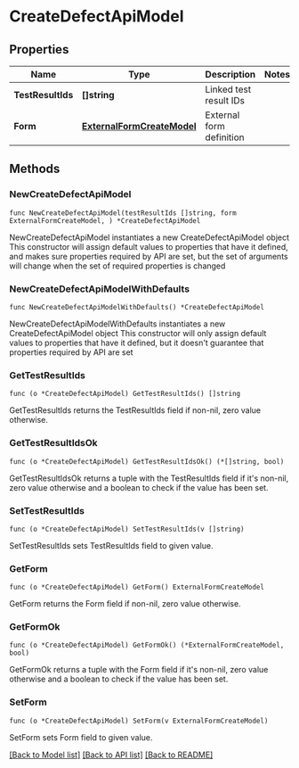 # CreateDefectApiModel

## Properties

Name | Type | Description | Notes
------------ | ------------- | ------------- | -------------
**TestResultIds** | **[]string** | Linked test result IDs | 
**Form** | [**ExternalFormCreateModel**](ExternalFormCreateModel.md) | External form definition | 

## Methods

### NewCreateDefectApiModel

`func NewCreateDefectApiModel(testResultIds []string, form ExternalFormCreateModel, ) *CreateDefectApiModel`

NewCreateDefectApiModel instantiates a new CreateDefectApiModel object
This constructor will assign default values to properties that have it defined,
and makes sure properties required by API are set, but the set of arguments
will change when the set of required properties is changed

### NewCreateDefectApiModelWithDefaults

`func NewCreateDefectApiModelWithDefaults() *CreateDefectApiModel`

NewCreateDefectApiModelWithDefaults instantiates a new CreateDefectApiModel object
This constructor will only assign default values to properties that have it defined,
but it doesn't guarantee that properties required by API are set

### GetTestResultIds

`func (o *CreateDefectApiModel) GetTestResultIds() []string`

GetTestResultIds returns the TestResultIds field if non-nil, zero value otherwise.

### GetTestResultIdsOk

`func (o *CreateDefectApiModel) GetTestResultIdsOk() (*[]string, bool)`

GetTestResultIdsOk returns a tuple with the TestResultIds field if it's non-nil, zero value otherwise
and a boolean to check if the value has been set.

### SetTestResultIds

`func (o *CreateDefectApiModel) SetTestResultIds(v []string)`

SetTestResultIds sets TestResultIds field to given value.


### GetForm

`func (o *CreateDefectApiModel) GetForm() ExternalFormCreateModel`

GetForm returns the Form field if non-nil, zero value otherwise.

### GetFormOk

`func (o *CreateDefectApiModel) GetFormOk() (*ExternalFormCreateModel, bool)`

GetFormOk returns a tuple with the Form field if it's non-nil, zero value otherwise
and a boolean to check if the value has been set.

### SetForm

`func (o *CreateDefectApiModel) SetForm(v ExternalFormCreateModel)`

SetForm sets Form field to given value.



[[Back to Model list]](../README.md#documentation-for-models) [[Back to API list]](../README.md#documentation-for-api-endpoints) [[Back to README]](../README.md)


